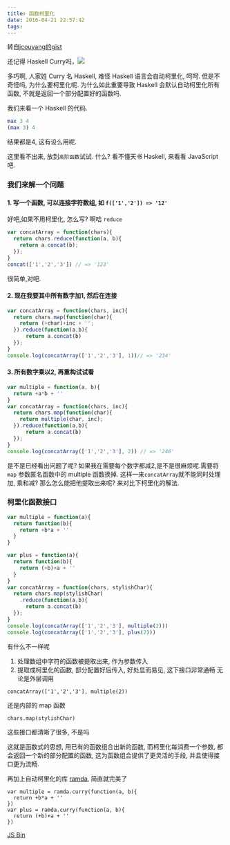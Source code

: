 ```yaml
---
title: 函数柯里化
date: 2016-04-21 22:57:42
tags:
---
```

转自[jcouyang的gist](https://gist.github.com/jcouyang/b56a830cd55bd230049f)

还记得 Haskell Curry吗，![](http://s3.amazonaws.com/lyah/curry.png)

多巧啊, 人家姓 Curry 名 Haskell, 难怪 Haskell 语言会自动柯里化, 呵呵. 但是不奇怪吗, 为什么要柯里化呢. 为什么如此重要导致 Haskell 会默认自动柯里化所有函数, 不就是返回一个部分配置好的函数吗.

我们来看一个 Haskell 的代码.
```haskell
max 3 4
(max 3) 4
```
结果都是4, 这有设么用呢.

这里看不出来, 放到`高阶函数`试试. 什么? 看不懂天书 Haskell, 来看看 JavaScript 吧.

### 我们来解一个问题

#### 1. 写一个函数, 可以连接字符数组, 如 `f(['1','2']) => '12'`

好吧,如果不用柯里化, 怎么写? 啊哈 `reduce`

```javascript
var concatArray = function(chars){
  return chars.reduce(function(a, b){
  	return a.concat(b);
  });
}
concat(['1','2','3']) // => '123'
```
很简单,对吧.

#### 2. 现在我要其中所有数字加1, 然后在连接
```javascript
var concatArray = function(chars, inc){
  return chars.map(function(char){
  	return (+char)+inc + '';
  }).reduce(function(a,b){
      return a.concat(b)
  });
}
console.log(concatArray(['1','2','3'], 1))// => '234'
```
#### 3. 所有数字乘以2, 再重构试试看

```javascript
var multiple = function(a, b){
  return +a*b + ''
}
var concatArray = function(chars, inc){
  return chars.map(function(char){
  	return multiple(char, inc);
  }).reduce(function(a,b){
      return a.concat(b)
  });
}
console.log(concatArray(['1','2','3'], 2)) // => '246'
```

是不是已经看出问题了呢? 如果我在需要每个数字都减2,是不是很麻烦呢.需要将`map` 参数匿名函数中的 multiple 函数换掉. 这样一来`concatArray`就不能同时处理加, 乘和减? 那么怎么能把他提取出来呢? 来对比下柯里化的解法.

### 柯里化函数接口
```javascript
var multiple = function(a){
  return function(b){
    return +b*a + ''
  }
}

var plus = function(a){
  return function(b){
    return (+b)+a + ''
  }
}
var concatArray = function(chars, stylishChar){
  return chars.map(stylishChar)
    .reduce(function(a,b){
      return a.concat(b)
  });
}
console.log(concatArray(['1','2','3'], multiple(2)))
console.log(concatArray(['1','2','3'], plus(2)))
```
有什么不一样呢
1. 处理数组中字符的函数被提取出来, 作为参数传入
2. 提取成柯里化的函数, 部分配置好后传入, 好处显而易见, 这下接口非常通畅
无论是外层调用
```
concatArray(['1','2','3'], multiple(2))
```
还是内部的 map 函数
```
chars.map(stylishChar)
```
这些接口都清晰了很多, 不是吗

这就是函数式的思想, 用已有的函数组合出新的函数, 而柯里化每消费一个参数, 都会返回一个新的部分配置的函数, 这为函数组合提供了更灵活的手段, 并且使得接口更为流畅.

再加上自动柯里化的库 [ramda](https://github.com/CrossEye/ramda), 简直就完美了
```
var multiple = ramda.curry(function(a, b){
  return +b*a + ''
})
var plus = ramda.curry(function(a, b){
  return (+b)+a + ''
})
```

<a class="jsbin-embed" href="http://jsbin.com/hamoq/3/embed">JS Bin</a><script src="http://static.jsbin.com/js/embed.js"></script>
